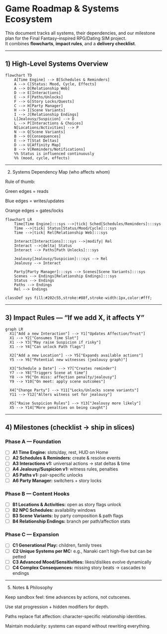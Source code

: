 # Game Roadmap & Systems Ecosystem

This document tracks all systems, their dependencies, and our milestone plan for the Final Fantasy–inspired RPG/Dating SIM project.  
It combines **flowcharts**, **impact rules**, and a **delivery checklist**.

---

## 1) High-Level Systems Overview
```mermaid
flowchart TD
    A[Time Engine] --> B[Schedules & Reminders]
    A --> C[Status: Mood, Cycle, Effects]
    A --> D[Relationship Web]
    D --> E[Interactions]
    E --> F[Paths/Unlocks]
    F --> G[Story Locks/Quests]
    C --> H[Party Manager]
    H --> I[Scene Variants]
    I --> J[Relationship Endings]
    L[Jealousy/Suspicion] --> D
    L --> P[Interactions & Choices]
    N[Locations/Activities] --> P
    N --> Q[Scene Variants]
    B --> O[Consequences]
    E --> T[Stat Deltas]
    D --> U[Affinity Map]
    B --> V[Reminders/Notifications]
    %% Status is influenced continuously
    %% (mood, cycle, effects)
```

---

2) Systems Dependency Map (who affects whom)

Rule of thumb:

Green edges = reads

Blue edges = writes/updates

Orange edges = gates/locks

```mermaid
flowchart LR
    Time[Time Engine]:::sys -->|tick| Sched[Schedules/Reminders]:::sys
    Time -->|tick| Status[Status/Mood/Cycle]:::sys
    Time -->|tick| Rel[Relationship Web]:::sys

    Interact[Interactions]:::sys -->|modify| Rel
    Interact -->|delta| Status
    Interact --> Paths[Path Unlocks]:::sys

    Jealousy[Jealousy/Suspicion]:::sys --> Rel
    Jealousy --> Interact

    Party[Party Manager]:::sys --> Scenes[Scene Variants]:::sys
    Scenes --> Endings[Relationship Endings]:::sys
    Status --> Endings
    Paths --> Endings
    Rel --> Endings

classDef sys fill:#202c55,stroke:#88f,stroke-width:1px,color:#fff;
```

---

## 3) Impact Rules — “If we add X, it affects Y”

```mermaid
graph LR
  X1["Add a new Interaction"] --> Y1["Updates Affection/Trust"]
  X1 --> Y2["Consumes Time Slot"]
  X1 --> Y3["May raise Suspicion if risky"]
  X1 --> Y4["Can unlock Path flags"]

  X2["Add a new Location"] --> Y5["Expands available actions"]
  Y5 --> Y6["Potential new witnesses (jealousy graph)"]

  X3["Schedule a Date"] --> Y7["Creates reminder"]
  Y7 --> Y8["Triggers Scene at time"]
  Y8 --> Y9["On miss: affection penalty/jealousy"]
  Y9 --> Y10["On meet: apply scene outcomes"]

  X4["Change Party"] --> Y11["Locks/Unlocks scene variants"]
  Y11 --> Y12["Alters witness set for jealousy"]

  X5["Raise Suspicion Rules"] --> Y13["Jealousy more likely"]
  X5 --> Y14["More penalties on being caught"]
```

---

## 4) Milestones (checklist → ship in slices)

### Phase A — Foundation
- [ ] **A1 Time Engine:** slots/day, rest, HUD on Home
- [ ] **A2 Schedules & Reminders:** create & resolve events
- [ ] **A3 Interactions v1:** universal actions → stat deltas & time
- [ ] **A4 Jealousy/Suspicion v1:** witness rules, penalties
- [ ] **A5 Paths v1:** pair-specific unlocks
- [ ] **A6 Party Manager:** switchers + story locks

### Phase B — Content Hooks
- [ ] **B1 Locations & Activities:** open as story flags unlock
- [ ] **B2 NPC Schedules:** availability windows
- [ ] **B3 Scene Variants:** by party composition & path flags
- [ ] **B4 Relationship Endings:** branch per path/affection stats

### Phase C — Expansion
- [ ] **C1 Generational Play:** children, family trees
- [ ] **C2 Unique Systems per MC:** e.g., Nanaki can’t high-five but can be petted
- [ ] **C3 Advanced Mood/Sensitivities:** likes/dislikes evolve dynamically
- [ ] **C4 Complex Consequences:** missing story beats → cascades to endings

---

5) Notes & Philosophy

Keep sandbox feel: time advances by actions, not cutscenes.

Use stat progression + hidden modifiers for depth.

Paths replace flat affection: character-specific relationship identities.

Maintain modularity: systems can expand without rewriting everything.
